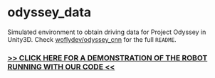 # odyssey_data
Simulated environment to obtain driving data for Project Odyssey in Unity3D. Check [woflydev/odyssey_cnn](https://github.com/woflydev/odyssey_cnn) for the full ``README``. 

### [>> CLICK HERE FOR A DEMONSTRATION OF THE ROBOT RUNNING WITH OUR CODE <<](https://photos.app.goo.gl/apWUW5tePbo4QnF27)
